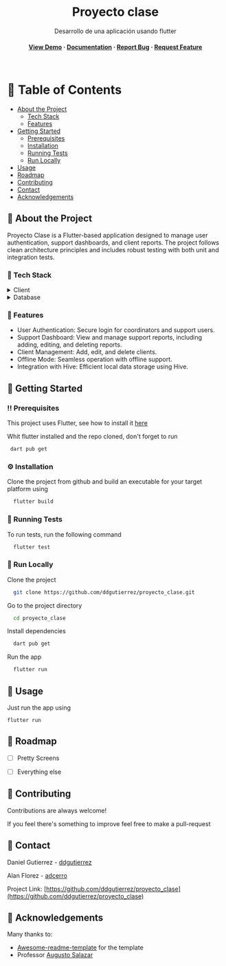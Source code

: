 
<div align="center">

  <h1>Proyecto clase</h1>
  
  <p>
    Desarrollo de una aplicación usando flutter 
  </p>
   
<h4>
    <a href="https://github.com/ddgutierrez/proyecto_clase">View Demo</a>
  <span> · </span>
    <a href="https://github.com/ddgutierrez/proyecto_clase">Documentation</a>
  <span> · </span>
    <a href="https://github.com/ddgutierrez/proyecto_clase/issues/">Report Bug</a>
  <span> · </span>
    <a href="https://github.com/ddgutierrez/proyecto_clase/issues/">Request Feature</a>
  </h4>
</div>

<br />

<!-- Table of Contents -->
# :notebook_with_decorative_cover: Table of Contents

- [About the Project](#star2-about-the-project)
  * [Tech Stack](#space_invader-tech-stack)
  * [Features](#dart-features)
- [Getting Started](#toolbox-getting-started)
  * [Prerequisites](#bangbang-prerequisites)
  * [Installation](#gear-installation)
  * [Running Tests](#test_tube-running-tests)
  * [Run Locally](#running-run-locally)
- [Usage](#eyes-usage)
- [Roadmap](#compass-roadmap)
- [Contributing](#wave-contributing)
- [Contact](#handshake-contact)
- [Acknowledgements](#gem-acknowledgements)

  

<!-- About the Project -->
## :star2: About the Project
Proyecto Clase is a Flutter-based application designed to manage user authentication, support dashboards, and client reports. The project follows clean architecture principles and includes robust testing with both unit and integration tests.

<!-- TechStack -->
### :space_invader: Tech Stack

<details>
  <summary>Client</summary>
  <ul>
    <li><a href="https://flutter.dev/">Flutter</a></li>
    <li><a href="https://dart.dev/">Dart</a></li>
  </ul>
</details>

<details>
<summary>Database</summary>
  <ul>
    <li><a href="https://firebase.google.com/">Firebase</a></li>
  </ul>
</details>

<!-- Features -->
### :dart: Features
- User Authentication: Secure login for coordinators and support users.
- Support Dashboard: View and manage support reports, including adding, editing, and deleting reports.
- Client Management: Add, edit, and delete clients.
- Offline Mode: Seamless operation with offline support.
- Integration with Hive: Efficient local data storage using Hive.

<!-- Getting Started -->
## 	:toolbox: Getting Started

<!-- Prerequisites -->
### :bangbang: Prerequisites

This project uses Flutter, see how to install it [here](https://docs.flutter.dev/get-started/install)

Whit flutter installed and the repo cloned, don't forget to run 

```bash
 dart pub get
```

<!-- Installation -->
### :gear: Installation

Clone the project from github and build an executable for your target platform using

```bash
  flutter build
```
   
<!-- Running Tests -->
### :test_tube: Running Tests

To run tests, run the following command

```bash
  flutter test
```

<!-- Run Locally -->
### :running: Run Locally

Clone the project

```bash
  git clone https://github.com/ddgutierrez/proyecto_clase.git
```

Go to the project directory

```bash
  cd proyecto_clase
```

Install dependencies

```bash
  dart pub get
```

Run the app

```bash
  flutter run
```


<!-- Usage -->
## :eyes: Usage

Just run the app using 

```shell
flutter run
```

<!-- Roadmap -->
## :compass: Roadmap

* [ ] Pretty Screens
* [ ] Everything else


<!-- Contributing -->
## :wave: Contributing

Contributions are always welcome!

If you feel there's something to improve feel free to make a pull-request

<!-- Contact -->
## :handshake: Contact

Daniel Gutierrez - [ddgutierrez](https://github.com/ddgutierrez)

Alan Florez - [adcerro](https://github.com/adcerro)

Project Link: [https://github.com/ddgutierrez/proyecto_clase](https://github.com/ddgutierrez/proyecto_clase)


<!-- Acknowledgments -->
## :gem: Acknowledgements

Many thanks to:

 - [Awesome-readme-template](https://github.com/Louis3797/awesome-readme-template) for the template
 - Professor [Augusto Salazar](https://github.com/augustosalazar/)


